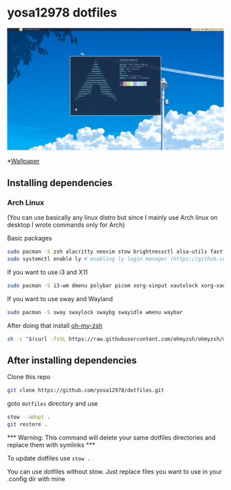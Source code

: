 # yosa12978 dotfiles

![Desktop](desktop.png)

*[Wallpaper](https://m-26.jp/wp-content/themes/twentyseventeen-child/img_slide/22.jpg)

## Installing dependencies

### Arch Linux

(You can use basically any linux distro but since I mainly use Arch linux on desktop I wrote commands only for Arch)

Basic packages

```bash
sudo pacman -S zsh alacritty neovim stow brightnessctl alsa-utils fastfetch ly
sudo systemctl enable ly # enabling ly login manager (https://github.com/fairyglade/ly)
```

If you want to use i3 and X11

```bash
sudo pacman -S i3-wm dmenu polybar picom xorg-xinput xautolock xorg-xauth nitrogen flameshot slock
```

If you want to use sway and Wayland

```bash
sudo pacman -S sway swaylock swaybg swayidle wmenu waybar
```


After doing that install [oh-my-zsh](https://ohmyz.sh/#install)

```bash
sh -c "$(curl -fsSL https://raw.githubusercontent.com/ohmyzsh/ohmyzsh/master/tools/install.sh)"
```

## After installing dependencies

Clone this repo

```bash
git clone https://github.com/yosa12978/dotfiles.git
```

goto ```dotfiles``` directory and use

```bash
stow --adopt .
git restore .
```

*** Warning: This command will delete your same dotfiles directories and replace them with symlinks ***


To update dotfiles use ```stow .```

You can use dotfiles without stow. Just replace files you want to use in your .config dir with mine 
